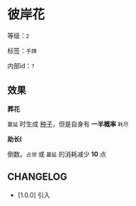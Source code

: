 # 彼岸花

等级：`2`

标签：`手牌`

内部id：`?`

## 效果

**葬花**

`蔓延` 时生成 [种子](../卡牌组/种子.md)，但是自身有 **一半概率** `耗尽`

**助长I**

倒数。`占领` 或 `蔓延` 的消耗减少 **10** 点

## CHANGELOG

- [1.0.0] 引入
